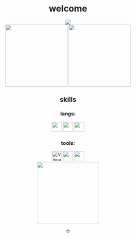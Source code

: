 <!--
**someonecantcode/someonecantcode** is a ✨ _special_ ✨ repository because its `README.md` (this file) appears on your GitHub profile.
-->
<div align="center">
  <h1 align="center">welcome</h1>
  <img src="https://img.shields.io/badge/why-tho-blue">
</div>

<div align="center" href="https://github.com/anuraghazra/github-readme-stats" >
  <img  height=200 align="center" src="https://github-readme-stats.vercel.app/api?username=someonecantcode" />
  <img height=200 align="center" src="https://github-readme-stats.vercel.app/api/top-langs/?username=someonecantcode&layout=donut" />
</div>

<div>
<h2 align="center">skills</h2>
<div align="center">
  <h3>langs:</h3>

  <div>
  <img width="32" height="32" src="https://luau-lang.org/assets/images/luau-88.png" /> 
  <img width="32" height="32" src="https://upload.wikimedia.org/wikipedia/commons/thumb/c/cf/Lua-Logo.svg/800px-Lua-Logo.svg.png" />
  <img width="32" height="32" src="https://upload.wikimedia.org/wikipedia/en/3/30/Java_programming_language_logo.svg" />
  </div>

  <h3>tools:</h3>
  <div>
      <img width="32" height="32" alt="Visual Studio Code" src="https://code.visualstudio.com/assets/images/code-stable.png" />
      <img width="32" height="32" src="https://cdn.discordapp.com/attachments/1095274254347546654/1133334372720857100/Roblox_Studio_2022_Flat.png" />
      <img width="32" height="32" src="https://upload.wikimedia.org/wikipedia/commons/e/e0/Git-logo.svg" />
  </div>


<div align="center" >
  <img height=200 align="center" src="https://upload.wikimedia.org/wikipedia/en/thumb/9/98/Blank_button.svg/1200px-Blank_button.svg.png" />
</div>
       
<p align="center">🤓</p>

